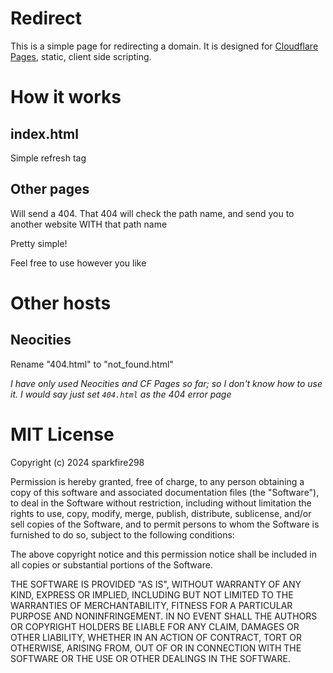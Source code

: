 # Redirect
This is a simple page for redirecting a domain. It is designed for [Cloudflare Pages](https://pages.dev), static, client side scripting.

# How it works
## index.html
Simple <meta> refresh tag

## Other pages
Will send a 404. That 404 will check the path name, and send you to another website WITH that path name

Pretty simple!

Feel free to use however you like


# Other hosts
## Neocities
Rename "404.html" to "not_found.html"

*I have only used Neocities and CF Pages so far; so I don't know how to use it. I would say just set `404.html` as the 404 error page*


# MIT License

Copyright (c) 2024 sparkfire298

Permission is hereby granted, free of charge, to any person obtaining a copy
of this software and associated documentation files (the "Software"), to deal
in the Software without restriction, including without limitation the rights
to use, copy, modify, merge, publish, distribute, sublicense, and/or sell
copies of the Software, and to permit persons to whom the Software is
furnished to do so, subject to the following conditions:

The above copyright notice and this permission notice shall be included in all
copies or substantial portions of the Software.

THE SOFTWARE IS PROVIDED "AS IS", WITHOUT WARRANTY OF ANY KIND, EXPRESS OR
IMPLIED, INCLUDING BUT NOT LIMITED TO THE WARRANTIES OF MERCHANTABILITY,
FITNESS FOR A PARTICULAR PURPOSE AND NONINFRINGEMENT. IN NO EVENT SHALL THE
AUTHORS OR COPYRIGHT HOLDERS BE LIABLE FOR ANY CLAIM, DAMAGES OR OTHER
LIABILITY, WHETHER IN AN ACTION OF CONTRACT, TORT OR OTHERWISE, ARISING FROM,
OUT OF OR IN CONNECTION WITH THE SOFTWARE OR THE USE OR OTHER DEALINGS IN THE
SOFTWARE.
